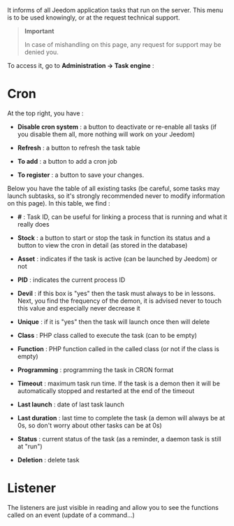 It informs of all Jeedom application tasks that run on the
server. This menu is to be used knowingly, or at the
request technical support.

> **Important**
>
> In case of mishandling on this page, any request for
> support may be denied you.

To access it, go to **Administration → Task engine**
:

# Cron

At the top right, you have :

-   **Disable cron system** : a button to deactivate or
    re-enable all tasks (if you disable them all, more
    nothing will work on your Jeedom)

-   **Refresh** : a button to refresh the task table

-   **To add** : a button to add a cron job

-   **To register** : a button to save your changes.

Below you have the table of all existing tasks
(be careful, some tasks may launch subtasks, so it's
strongly recommended never to modify information on this
page). In this table, we find :

-   **\#** : Task ID, can be useful for linking a
    process that is running and what it really does

-   **Stock** : a button to start or stop the task in function
    its status and a button to view the cron in detail (as stored in the database)

-   **Asset** : indicates if the task is active (can be launched
    by Jeedom) or not

-   **PID** : indicates the current process ID

-   **Devil** : if this box is &quot;yes&quot; then the task must always
    to be in lessons. Next, you find the frequency of the demon, it is
    advised never to touch this value and especially never
    decrease it

-   **Unique** : if it is &quot;yes&quot; then the task will launch once
    then will delete

-   **Class** : PHP class called to execute the task (can
    to be empty)

-   **Function** : PHP function called in the called class (or not
    if the class is empty)

-   **Programming** : programming the task in CRON format

-   **Timeout** : maximum task run time. If the
    task is a demon then it will be automatically stopped and
    restarted at the end of the timeout

-   **Last launch** : date of last task launch

-   **Last duration** : last time to complete the task (a
    demon will always be at 0s, so don&#39;t worry about other tasks
    can be at 0s)

-   **Status** : current status of the task (as a reminder, a daemon task
    is still at "run")

-   **Deletion** : delete task


# Listener

The listeners are just visible in reading and allow you to see the functions called on an event (update of a command...)
